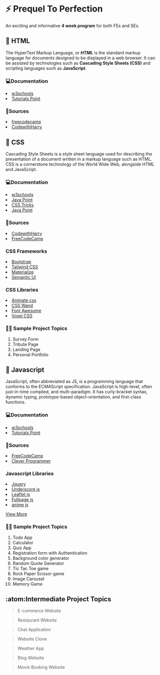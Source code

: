 # :zap: Prequel To Perfection
An exciting and informative **4 week program** for both FEs and SEs.

## :large_blue_diamond: HTML
The HyperText Markup Language, or **_HTML_** is the standard markup language for documents designed to be displayed in a web browser. It can be assisted by technologies such as **Cascading Style Sheets (CSS)** and scripting languages such as **JavaScript**.
### :computer:Documentation
<li><a href="https://www.w3schools.com/html/">w3schools</a></li>
<li><a href="https://www.tutorialspoint.com/html/index.htm">Tutorials Point</a></li>

### :open_file_folder:Sources
<li><a href="https://youtu.be/pQN-pnXPaVg">freecodecamp</a></li>
<li><a href="https://youtu.be/BsDoLVMnmZs">CodewithHarry</a></li>

## :large_blue_diamond: CSS
Cascading Style Sheets is a style sheet language used for describing the presentation of a document written in a markup language such as HTML. CSS is a cornerstone technology of the World Wide Web, alongside HTML and JavaScript.
### :computer:Documentation
<li><a href="https://www.w3schools.com/css/">w3schools</a></li>
<li><a href="https://www.javatpoint.com/css-tutorial">Java Point</a></li>
<li><a href="https://css-tricks.com/">CSS Tricks</a></li>
<li><a href="https://www.javatpoint.com/css-tutorial">Java Point</a></li>

### :open_file_folder:Sources
<li><a href="https://youtu.be/Edsxf_NBFrw">CodewithHarry</a></li> 	
<li><a href="https://youtu.be/1Rs2ND1ryYc">FreeCodeCamp</a></li> 	

### CSS Frameworks
<li><a href="https://getbootstrap.com/">Bootstrap</a></li> 	
<li><a href="https://tailwindcss.com/">Tailwind CSS</a></li> 	
<li><a href="https://materializecss.com/">Materialize</a></li> 	
<li><a href="https://semantic-ui.com/">Semantic UI</a></li>

### CSS Libraries
<li><a href="https://animate.style/">Animate css</a></li> 	
<li><a href="https://www.csswand.dev/">CSS Wand</a></li> 	
<li><a href="http://fontawesome.io/">Font Awesome</a></li> 	
<li><a href="http://voxelcss.com/">Voxel CSS</a></li>


### :beginner::beginner: Sample Project Topics
 1. Survey Form
 2. Tribute Page
 3. Landing Page
 4. Personal Portfolio

## :large_blue_diamond: Javascript
JavaScript, often abbreviated as JS, is a programming language that conforms to the ECMAScript specification. JavaScript is high-level, often just-in-time compiled, and multi-paradigm. It has curly-bracket syntax, dynamic typing, prototype-based object-orientation, and first-class functions.
### :computer:Documentation	
<li><a href="https://www.w3schools.com/js/DEFAULT.asp">w3schools</a></li>
<li><a href="https://www.tutorialspoint.com/javascript/index.htm">Tutorials Point</a></li>

### :open_file_folder:Sources
<li><a href="https://youtu.be/PkZNo7MFNFg">FreeCodeCamp</a></li>
<li><a href="https://youtu.be/Qqx_wzMmFeA">Clever Programmer</a></li>

### Javascript Libraries
<li><a href="https://jquery.com/">Jquery</a></li> 	
<li><a href="http://underscorejs.org/">Underscore js</a></li> 	
<li><a href="https://leafletjs.com/">Leaflet js</a></li> 	
<li><a href="https://alvarotrigo.com/fullPage/">Fullpage js</a></li>
<li><a href="https://animejs.com/">anime js</a></li> 	

<a href="https://getflywheel.com/layout/best-javascript-libraries-frameworks-2020/">View More</a> 	

### :beginner::beginner: Sample Project Topics
 1. Todo App
 2. Calculator
 3. Quiz App
 4. Registration form with Authentication
 5. Background color generator
 6. Random Quote Generator
 7. Tic Tac Toe game
 8. Rock Paper Scissor game
 9. Image Carousel
 10. Memory Game
  
## :atom:Intermediate Project Topics
> E-commerce Website

> Restaurant Website

> Chat Application

> Website Clone

> Weather App

> Blog Website

> Movie Booking Website
